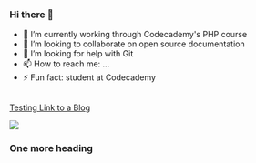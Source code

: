 ### Hi there 👋

- 🔭 I’m currently working through Codecademy's PHP course
- 👯 I’m looking to collaborate on open source documentation
- 🤔 I’m looking for help with Git
- 📫 How to reach me: ...
- ⚡ Fun fact: student at Codecademy
##  

[Testing Link to a Blog](https://github.blog)
<div>  
 <!--  <a href = "mailto:john89521@gmail.com"><img src="https://img.shields.io/badge/-Gmail-%23333?style=for-the-badge&logo=gmail&logoColor=white" target="_blank"></a> -->
  <a href="https://www.linkedin.com" target="_blank"><img src="https://img.shields.io/badge/-LinkedIn-%230077B5?style=for-the-badge&logo=linkedin&logoColor=white" target="_blank"></a> 
</div>  

### One more heading
